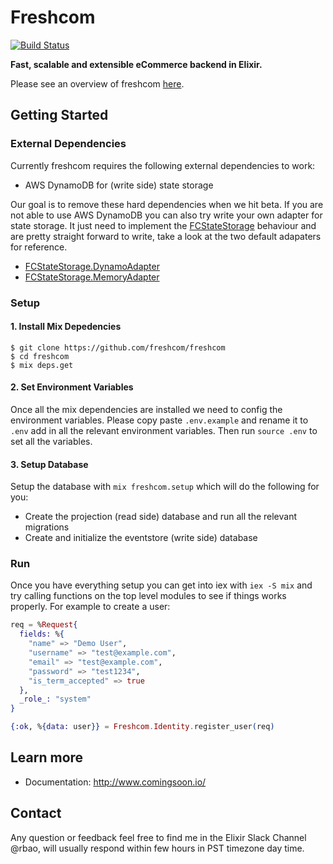 # Freshcom

[![Build Status](https://travis-ci.org/freshcom/freshcom.svg?branch=master)](https://travis-ci.org/freshcom/freshcom)

**Fast, scalable and extensible eCommerce backend in Elixir.**

Please see an overview of freshcom [here](https://github.com/freshcom/freshcom/blob/master/guides/introduction/overview.md).

## Getting Started

### External Dependencies

Currently freshcom requires the following external dependencies to work:

- AWS DynamoDB for (write side) state storage

Our goal is to remove these hard dependencies when we hit beta. If you are not able to use AWS DynamoDB you can also try write your own adapter for state storage. It just need to implement the [FCStateStorage](https://github.com/freshcom/freshcom/blob/master/base/fc_state_storage/lib/fc_state_storage.ex) behaviour and are pretty straight forward to write, take a look at the two default adapaters for reference.

- [FCStateStorage.DynamoAdapter](https://github.com/freshcom/freshcom/blob/master/base/fc_state_storage/lib/fc_state_storage/adapters/dynamo_adapter.ex)
- [FCStateStorage.MemoryAdapter](https://github.com/freshcom/freshcom/blob/master/base/fc_state_storage/lib/fc_state_storage/adapters/memory_adapter.ex)

### Setup

#### 1. Install Mix Depedencies

```
$ git clone https://github.com/freshcom/freshcom
$ cd freshcom
$ mix deps.get
```

#### 2. Set Environment Variables

Once all the mix dependencies are installed we need to config the environment variables. Please copy paste `.env.example` and rename it to `.env` add in all the relevant environment variables. Then run `source .env` to set all the variables.

#### 3. Setup Database

Setup the database with `mix freshcom.setup` which will do the following for you:

- Create the projection (read side) database and run all the relevant migrations
- Create and initialize the eventstore (write side) database

### Run

Once you have everything setup you can get into iex with `iex -S mix` and try calling functions on the top level modules to see if things works properly. For example to create a user:

```elixir
req = %Request{
  fields: %{
    "name" => "Demo User",
    "username" => "test@example.com",
    "email" => "test@example.com",
    "password" => "test1234",
    "is_term_accepted" => true
  },
  _role_: "system"
}

{:ok, %{data: user}} = Freshcom.Identity.register_user(req)
```

## Learn more

  * Documentation: http://www.comingsoon.io/

## Contact

Any question or feedback feel free to find me in the Elixir Slack Channel @rbao, will usually respond within few hours in PST timezone day time.
